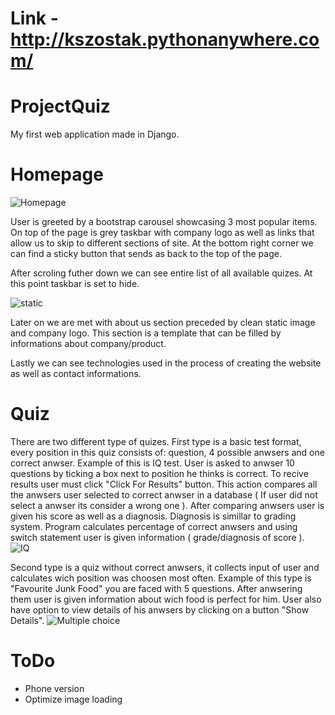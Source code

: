 # Link - http://kszostak.pythonanywhere.com/
# ProjectQuiz
My first web application made in Django.

# Homepage
![Homepage](https://user-images.githubusercontent.com/67752731/102684956-571c9180-41dd-11eb-9e3f-8b274bedf3c8.PNG)

User is greeted by a bootstrap carousel showcasing 3 most popular items. 
On top of the page is grey taskbar with company logo as well as links that allow us to skip to different sections of site.
At the bottom right corner we can find a sticky button that sends as back to the top of the page.

After scroling futher down we can see entire list of all available quizes. At this point taskbar is set to hide.

![static](https://user-images.githubusercontent.com/67752731/102685019-b1b5ed80-41dd-11eb-9c70-3d18f6c27d1c.PNG)

Later on we are met with about us section preceded by clean static image and company logo. This section is a template that can be filled by informations about company/product. 

Lastly we can see technologies used in the process of creating the website as well as contact informations.

# Quiz
There are two different type of quizes.
First type is a basic test format, every position in this quiz consists of: question, 4 possible anwsers and one correct anwser.
Example of this is IQ test. User is asked to anwser 10 questions by ticking a box next to position he thinks is correct. 
To recive results user must click "Click For Results" button. This action compares all the anwsers user selected to correct 
anwser in a database ( If user did not select a anwser its consider a wrong one ). After comparing anwsers user is given his
score as well as a diagnosis. Diagnosis is simillar to grading system. Program calculates percentage of correct anwsers and
using switch statement user is given information ( grade/diagnosis of score ). 
![IQ](https://user-images.githubusercontent.com/67752731/102685112-70720d80-41de-11eb-8fe8-9f5d553610f3.PNG)

Second type is a quiz without correct anwsers, it collects input of user and calculates wich position was choosen most often.
Example of this type is "Favourite Junk Food" you are faced with 5 questions. After anwsering them user is given information
about wich food is perfect for him. User also have option to view details of his anwsers by clicking on a button "Show Details".
![Multiple choice](https://user-images.githubusercontent.com/67752731/102685118-74059480-41de-11eb-9470-d3394f73225c.PNG)


# ToDo
- Phone version
- Optimize image loading


